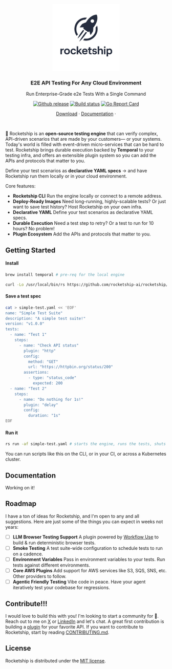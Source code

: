 <p align="center">
  <a href="https://docs.rocketship.sh">
    <picture>
      <source media="(prefers-color-scheme: dark)" srcset="docs/misc/assets/transparent-reverse.png">
      <source media="(prefers-color-scheme: light)" srcset="docs/misc/assets/transparent.png">
      <img src="docs/misc/assets/transparent.png" alt="Rocketship" width="210" />
    </picture>
  </a>
</p>
<h3 align="center">E2E API Testing For Any Cloud Environment</h3>
<p align="center">Run Enterprise-Grade e2e Tests With a Single Command</p>

<p align="center">
  <a href="https://github.com/rocketship-ai/rocketship/releases"><img src="https://img.shields.io/github/v/release/rocketship-ai/rocketship.svg" alt="Github release"></a>
  <a href="https://github.com/rocketship-ai/rocketship/actions/workflows/all.yml"><img src="https://github.com/rocketship-ai/rocketship/actions/workflows/release.yml/badge.svg" alt="Build status"></a>
  <a href="https://goreportcard.com/report/github.com/rocketship-ai/rocketship"><img src="https://goreportcard.com/badge/github.com/rocketship-ai/rocketship" alt="Go Report Card"></a>
  <br>
</p>
<p align="center">
    <a href="https://github.com/rocketship-ai/rocketship/releases">Download</a> ·
    <a href="https://docs.rocketship.sh">Documentation</a> ·
</p>

<br>

🚀 Rocketship is an **open‑source testing engine** that can verify complex, API-driven scenarios that are made by your customers— or your systems. Today's world is filled with event-driven micro-services that can be hard to test. Rocketship brings durable execution backed by **Temporal** to your testing infra, and offers an extensible plugin system so you can add the APIs and protocols that matter to you.

Define your test scenarios as **declarative YAML specs** -> and have Rocketship run them locally or in your cloud environment.

Core features:

- **Rocketship CLI** Run the engine locally or connect to a remote address.
- **Deploy-Ready Images** Need long-running, highly-scalable tests? Or just want to save test history? Host Rocketship on your own infra.
- **Declarative YAML** Define your test scenarios as declarative YAML specs.
- **Durable Execution** Need a test step to retry? Or a test to run for 10 hours? No problem!
- **Plugin Ecosystem** Add the APIs and protocols that matter to you.

## Getting Started

#### Install

```bash
brew install temporal # pre-req for the local engine
```

```bash
curl -Lo /usr/local/bin/rs https://github.com/rocketship-ai/rocketship/releases/latest/download/rocketship-darwin-arm64 && chmod +x /usr/local/bin/rs # for arm64 macos
```

#### Save a test spec

```bash
cat > simple-test.yaml << 'EOF'
name: "Simple Test Suite"
description: "A simple test suite!"
version: "v1.0.0"
tests:
  - name: "Test 1"
    steps:
      - name: "Check API status"
        plugin: "http"
        config:
          method: "GET"
          url: "https://httpbin.org/status/200"
        assertions:
          - type: "status_code"
            expected: 200
  - name: "Test 2"
    steps:
      - name: "Do nothing for 1s!"
        plugin: "delay"
        config:
          duration: "1s"
EOF
```

#### Run it

```bash
rs run -af simple-test.yaml # starts the engine, runs the tests, shuts the engine down
```

You can run scripts like this on the CLI, or in your CI, or across a Kubernetes cluster.

## Documentation

Working on it!

## Roadmap

I have a ton of ideas for Rocketship, and I'm open to any and all suggestions. Here are just some of the things you can expect in weeks not years:

- [ ] **LLM Browser Testing Support** A plugin powered by [Workflow Use](https://github.com/browser-use/workflow-use) to build & run deterministic browser tests.
- [ ] **Smoke Testing** A test suite-wide configuration to schedule tests to run on a cadence.
- [ ] **Environment Variables** Pass in environment variables to your tests. Run tests against different environments.
- [ ] **Core AWS Plugins** Add support for AWS services like S3, SQS, SNS, etc. Other providers to follow.
- [ ] **Agentic Friendly Testing** Vibe code in peace. Have your agent iteratively test your codebase for regressions.

## Contribute!!!

I would love to build this with you! I'm looking to start a community for 🚀. Reach out to me on [X](https://x.com/matteo_agius) or [LinkedIn](https://www.linkedin.com/in/magiusdarrigo) and let's chat. A great first contribution is building a [plugin](https://github.com/rocketship-ai/rocketship/tree/main/internal/plugins) for your favorite API. If you want to contribute to Rocketship, start by reading [CONTRIBUTING.md](CONTRIBUTING.md).

## License

Rocketship is distributed under the [MIT license](https://github.com/rocketship-ai/rocketship/blob/main/LICENSE).

